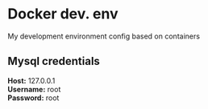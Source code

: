 # Docker dev. env
My development environment config based on containers

## Mysql credentials
**Host:** 127.0.0.1  
**Username:** root  
**Password:** root